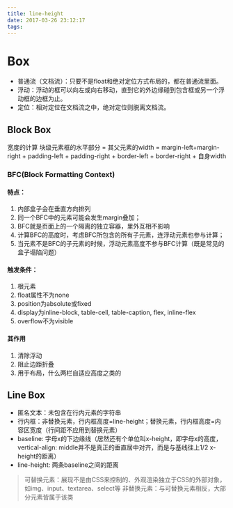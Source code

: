 ```yaml
---
title: line-height
date: 2017-03-26 23:12:17
tags:
---
```


# Box

- 普通流（文档流）：只要不是float和绝对定位方式布局的，都在普通流里面。
- 浮动：浮动的框可以向左或向右移动，直到它的外边缘碰到包含框或另一个浮动框的边框为止。
- 定位：相对定位在文档流之中，绝对定位则脱离文档流。


## Block Box
宽度的计算
块级元素框的水平部分 = 其父元素的width = margin-left+margin-right + padding-left + padding-right + border-left + border-right + 自身width

### BFC(Block Formatting Context)
#### 特点：
1. 内部盒子会在垂直方向排列
2. 同一个BFC中的元素可能会发生margin叠加；
3. BFC就是页面上的一个隔离的独立容器，里外互相不影响
4. 计算BFC的高度时，考虑BFC所包含的所有子元素，连浮动元素也参与计算；
5. 当元素不是BFC的子元素的时候，浮动元素高度不参与BFC计算（既是常见的盒子塌陷问题）

#### 触发条件：
1. 根元素 <html>
2. float属性不为none
3. position为absolute或fixed
4. display为inline-block, table-cell, table-caption, flex, inline-flex
5. overflow不为visible

#### 其作用
1. 清除浮动
2. 阻止边距折叠
3. 用于布局，什么两栏自适应高度之类的

## Line Box
- 匿名文本：未包含在行内元素的字符串
- 行内框：非替换元素，行内框高度=line-height；替换元素，行内框高度=内容区宽度（行间距不应用到替换元素）
- baseline: 字母x的下边缘线（居然还有个单位叫x-height，即字母x的高度，vertical-align: middle并不是真正的垂直居中对齐，而是与基线往上1/2 x-height的距离）
- line-height: 两条baseline之间的距离

> 可替换元素：展现不是由CSS来控制的、外观渲染独立于CSS的外部对象，如img、input、textarea、select等
> 非替换元素：与可替换元素相反，大部分元素皆属于该类
